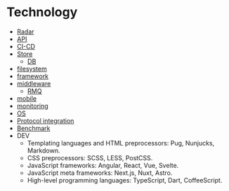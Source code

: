 # Technology

- [Radar](https://www.thoughtworks.com/radar)
- [API](api/)
- [CI-CD](ci-cd/)
- [Store](store.md)
  - [DB](store.md#rdbms-relational)
- [filesystem](filesystem/filesystem.md)
- [framework](framework/)
- [middleware](middleware/)
  - [RMQ](middleware/messagebus/rmq/)
- [mobile](mobile/)
- [monitoring](observability/monitoring.md)
- [OS](os/)
- [Protocol integration](protocols.integration.md)
- [Benchmark](ability/performance/load.test.md)
- DEV
  - Templating languages and HTML preprocessors: Pug, Nunjucks, Markdown.
  - CSS preprocessors: SCSS, LESS, PostCSS.
  - JavaScript frameworks: Angular, React, Vue, Svelte.
  - JavaScript meta frameworks: Next.js, Nuxt, Astro.
  - High-level programming languages: TypeScript, Dart, CoffeeScript.
